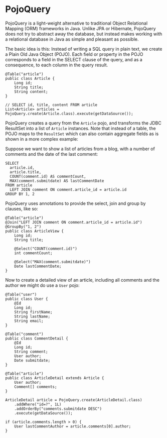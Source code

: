 PojoQuery
=========

PojoQuery is a light-weight alternative to traditional Object Relational Mapping (ORM) frameworks in Java.
Unlike JPA or Hibernate, PojoQuery does not try to abstract away the database, but instead makes working with a relational database in Java as simple and pleasant as possible.

The basic idea is this: Instead of writing a SQL query in plain text, we create a Plain Old Java Object (POJO).
Each field or property in the POJO corresponds to a field in the SELECT clause of the query, and as a consequence, to each column in the query result. 


	@Table("article")
	public class Article {
		Long id;
		String title;
		String content;
	}

	// SELECT id, title, content FROM article
	List<Article> articles = PojoQuery.create(Article.class).execute(getDataSource());

PojoQuery creates a query from the `Article` pojo, and transforms the JDBC ResultSet into a list of `Article` instances.
Note that instead of a table, the POJO maps to the `ResultSet` which can also contain aggregate fields as is shown in a
more complex example:

Suppose we want to show a list of articles from a blog, with a number of comments and the date of the last comment:

	SELECT 
	  article.id, 
	  article.title, 
	  COUNT(comment.id) AS commentCount, 
	  MAX(comment.submitdate) AS lastCommentDate 
	FROM article
	  LEFT JOIN comment ON comment.article_id = article.id
	GROUP BY 1, 2

PojoQuery uses annotations to provide the select, join and group by clauses, like so:

	@Table("article")
	@Join("LEFT JOIN comment ON comment.article_id = article.id")
	@GroupBy("1, 2")
	public class ArticleView {
		Long id;
		String title;
		
		@Select("COUNT(comment.id)")
		int commentCount;
		
		@Select("MAX(comment.submitdate)")
		Date lastCommentDate;
	}

Now to create a detailed view of an article, including all comments and the author we might do use a `User` pojo:

	@Table("user")
	public class User {
		@Id
		Long id;
		String firstName;
		String lastName;
		String email;
	}
	
	@Table("comment")
	public class CommentDetail {
		@Id
		Long id;
		String comment;
		User author;
		Date submitdate;
	}
	
	@Table("article")
	public class ArticleDetail extends Article {
		User author;
		Comment[] comments;
	}

	ArticleDetail article = PojoQuery.create(ArticleDetail.class)
		.addWhere("id=?", 1L)
		.addOrderBy("comments.submitdate DESC")
		.execute(getDataSource());

	if (article.comments.length > 0) {
		User lastCommentAuthor = article.comments[0].author;
	}

